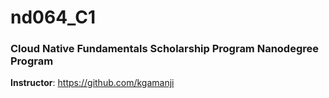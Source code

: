 # nd064_C1
### Cloud Native Fundamentals Scholarship Program Nanodegree Program


**Instructor**: https://github.com/kgamanji
